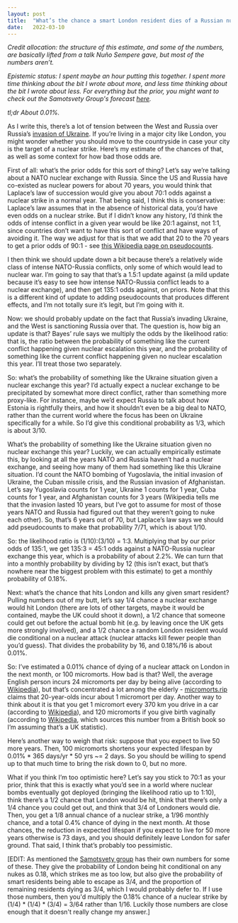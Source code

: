 ```yaml
---
layout: post
title:  "What’s the chance a smart London resident dies of a Russian nuke in the next month?"
date:   2022-03-10
---
```


_Credit allocation: the structure of this estimate, and some of the numbers, are basically lifted from a talk Nuño Sempere gave, but most of the numbers aren’t._

_Epistemic status: I spent maybe an hour putting this together. I spent more time thinking about the bit I wrote about more, and less time thinking about the bit I wrote about less. For everything but the prior, you might want to check out the Samotsvety Group's forecast [here](https://forum.effectivealtruism.org/posts/KRFXjCqqfGQAYirm5/samotsvety-nuclear-risk-forecasts-march-2022)._

_tl;dr About 0.01%._

As I write this, there’s a lot of tension between the West and Russia over Russia’s [invasion of Ukraine](https://en.wikipedia.org/wiki/2022_Russian_invasion_of_Ukraine). If you’re living in a major city like London, you might wonder whether you should move to the countryside in case your city is the target of a nuclear strike. Here’s my estimate of the chances of that, as well as some context for how bad those odds are.

First of all: what’s the prior odds for this sort of thing? Let’s say we’re talking about a NATO nuclear exchange with Russia. Since the US and Russia have co-existed as nuclear powers for about 70 years, you would think that Laplace’s law of succession would give you about 70:1 odds against a nuclear strike in a normal year. That being said, I think this is conservative: Laplace’s law assumes that in the absence of historical data, you’d have even odds on a nuclear strike. But if I didn’t know any history, I’d think the odds of intense conflict in a given year would be like 20:1 against, not 1:1, since countries don’t want to have this sort of conflict and have ways of avoiding it. The way we adjust for that is that we add that 20 to the 70 years to get a prior odds of 90:1 - see [this Wikipedia page on pseudocounts](https://en.wikipedia.org/wiki/Additive_smoothing#Pseudocount).

I then think we should update down a bit because there’s a relatively wide class of intense NATO-Russia conflicts, only some of which would lead to nuclear war. I’m going to say that that’s a 1.5:1 update against (a mild update because it’s easy to see how intense NATO-Russia conflict leads to a nuclear exchange), and then get 135:1 odds against, on priors. Note that this is a different kind of update to adding pseudocounts that produces different effects, and I’m not totally sure it’s legit, but I’m going with it.

Now: we should probably update on the fact that Russia’s invading Ukraine, and the West is sanctioning Russia over that. The question is, how big an update is that? Bayes’ rule says we multiply the odds by the likelihood ratio: that is, the ratio between the probability of something like the current conflict happening given nuclear escalation this year, and the probability of something like the current conflict happening given no nuclear escalation this year. I’ll treat those two separately.

So: what’s the probability of something like the Ukraine situation given a nuclear exchange this year? I’d actually expect a nuclear exchange to be precipitated by somewhat more direct conflict, rather than something more proxy-like. For instance, maybe we’d expect Russia to talk about how Estonia is rightfully theirs, and how it shouldn’t even be a big deal to NATO, rather than the current world where the focus has been on Ukraine specifically for a while. So I’d give this conditional probability as 1/3, which is about 3/10.

What’s the probability of something like the Ukraine situation given no nuclear exchange this year? Luckily, we can actually empirically estimate this, by looking at all the years NATO and Russia haven’t had a nuclear exchange, and seeing how many of them had something like this Ukraine situation. I’d count the NATO bombing of Yugoslavia, the initial invasion of Ukraine, the Cuban missile crisis, and the Russian invasion of Afghanistan. Let’s say Yugoslavia counts for 1 year, Ukraine 1 counts for 1 year, Cuba counts for 1 year, and Afghanistan counts for 3 years (Wikipedia tells me that the invasion lasted 10 years, but I’ve got to assume for most of those years NATO and Russia had figured out that they weren’t going to nuke each other). So, that’s 6 years out of 70, but Laplace’s law says we should add pseudocounts to make that probability 7/71, which is about 1/10.

So: the likelihood ratio is (1/10):(3/10) = 1:3. Multiplying that by our prior odds of 135:1, we get 135:3 = 45:1 odds against a NATO-Russia nuclear exchange this year, which is a probability of about 2.2%. We can turn that into a monthly probability by dividing by 12 (this isn’t exact, but that’s nowhere near the biggest problem with this estimate) to get a monthly probability of 0.18%.

Next: what’s the chance that hits London and kills any given smart resident? Pulling numbers out of my butt, let’s say 1/4 chance a nuclear exchange would hit London (there are lots of other targets, maybe it would be contained, maybe the UK could shoot it down), a 1/2 chance that someone could get out before the actual bomb hit (e.g. by leaving once the UK gets more strongly involved), and a 1/2 chance a random London resident would die conditional on a nuclear attack (nuclear attacks kill fewer people than you’d guess). That divides the probability by 16, and 0.18%/16 is about 0.01%.

So: I’ve estimated a 0.01% chance of dying of a nuclear attack on London in the next month, or 100 micromorts. How bad is that? Well, the average English person incurs 24 micromorts per day by being alive (according to [Wikipedia](https://en.wikipedia.org/wiki/Micromort#Baseline)), but that’s concentrated a lot among the elderly - [micromorts.rip](https://micromorts.rip/) claims that 20-year-olds incur about 1 micromort per day. Another way to think about it is that you get 1 micromort every 370 km you drive in a car (according to [Wikipedia](https://en.wikipedia.org/wiki/Micromort#Travel)), and 120 micromorts if you give birth vaginally (according to [Wikipedia](https://en.wikipedia.org/wiki/Micromort#Other), which sources this number from a British book so I’m assuming that’s a UK statistic).

Here’s another way to weigh that risk: suppose that you expect to live 50 more years. Then, 100 micromorts shortens your expected lifespan by 0.01% * 365 days/yr * 50 yrs ~= 2 days. So you should be willing to spend up to that much time to bring the risk down to 0, but no more.

What if you think I’m too optimistic here? Let’s say you stick to 70:1 as your prior, think that this is exactly what you’d see in a world where nuclear bombs eventually got deployed (bringing the likelihood ratio up to 1:10), think there’s a 1/2 chance that London would be hit, think that there’s only a 1/4 chance you could get out, and think that 3/4 of Londoners would die. Then, you get a 1/8 annual chance of a nuclear strike, a 1/96 monthly chance, and a total 0.4% chance of dying in the next month. At those chances, the reduction in expected lifespan if you expect to live for 50 more years otherwise is 73 days, and you should definitely leave London for safer ground. That said, I think that’s probably too pessimistic.

[EDIT: As mentioned the [Samotsvety group](https://forum.effectivealtruism.org/posts/KRFXjCqqfGQAYirm5/samotsvety-nuclear-risk-forecasts-march-2022) has their own numbers for some of these. They give the probability of London being hit conditional on any nukes as 0.18, which strikes me as too low, but also give the probability of smart residents being able to escape as 3/4, and the proportion of remaining residents dying as 3/4, which I would probably defer to. If I use those numbers, then you'd multiply the 0.18% chance of a nuclear strike by (1/4) * (1/4) * (3/4) = 3/64 rather than 1/16. Luckily those numbers are close enough that it doesn't really change my answer.]
